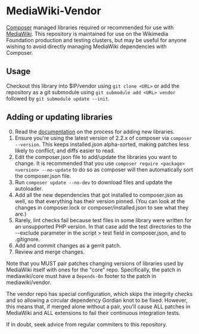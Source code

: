 MediaWiki-Vendor
================

[Composer] managed libraries required or recommended for use with [MediaWiki].
This repository is maintained for use on the Wikimedia Foundation production
and testing clusters, but may be useful for anyone wishing to avoid directly
managing MediaWiki dependencies with Composer.


Usage
-----

Checkout this library into $IP/vendor using `git clone <URL>` or add the
repository as a git submodule using `git submodule add <URL> vendor` followed
by `git submodule update --init`.


Adding or updating libraries
----------------------------

0. Read the [documentation] on the process for adding new libraries.
1. Ensure you're using the latest version of 2.2.x of composer via
   `composer --version`. This keeps installed.json alpha-sorted, making patches
   less likely to conflict, and diffs easier to read.
2. Edit the composer.json file to add/update the libraries you want to change.
   It is recommended that you use `composer require <package> <version>
   --no-update` to do so as composer will then automatically sort the
   composer.json file.
3. Run `composer update --no-dev` to download files and update the autoloader.
4. Add all the new dependencies that got installed to composer.json as well,
   so that everything has their version pinned. (You can look at the changes
   in composer.lock or composer/installed.json to see what they are.)
5. Rarely, lint checks fail because test files in some library were written
   for an unsupported PHP version. In that case add the test directories to
   the --exclude parameter in the script > test field in composer.json, and
   to .gitignore.
6. Add and commit changes as a gerrit patch.
7. Review and merge changes.

Note that you MUST pair patches changing versions of libraries used by MediaWiki
itself with ones for the "core" repo. Specifically, the patch in mediawiki/core
must have a `Depends-On` footer to the patch in mediawiki/vendor.

The vendor repo has special configuration, which skips the integrity checks and
so allowing a circular dependency Gordian knot to be fixed. However, this means
that, if merged alone without a pair, you'll cause ALL patches in MediaWiki and
ALL extensions to fail their continuous integration tests.

If in doubt, seek advice from regular commiters to this repository.


[Composer]: https://getcomposer.org/
[MediaWiki]: https://www.mediawiki.org/wiki/MediaWiki
[documentation]: https://www.mediawiki.org/wiki/Manual:External_libraries
